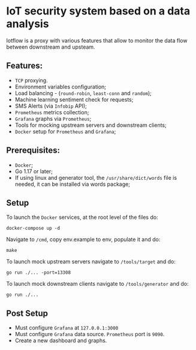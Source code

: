 # IoT security system based on a data analysis

Iotflow is a proxy with various features that allow to monitor the data flow between downstream and upsteam.

## Features:

- `TCP` proxying.
- Environment variables configuration;
- Load balancing - (`round-robin`, `least-conn` and `random`);
- Machine learning sentiment check for requests;
- SMS Alerts (via `Infobip` API);
- `Prometheus` metrics collection;
- `Grafana` graphs via `Prometheus`;
- Tools for mocking upstream servers and downstream clients;
- `Docker` setup for `Prometheus` and `Grafana`;

## Prerequisites:

- `Docker`;
- Go 1.17 or later;
- If using linux and generator tool, the `/usr/share/dict/words` file is needed, it can be installed via words package;

## Setup

To launch the `Docker` services, at the root level of the files do:
```
docker-compose up -d
```

Navigate to `/cmd`, copy env.example to env, populate it and do:
```
make
```

To launch mock upstream servers navigate to `/tools/target` and do:
```
go run ./... -port=13308
```

To launch mock downstream clients navigate to `/tools/generator` and do:
```
go run ./...
```

## Post Setup

- Must configure `Grafana` at `127.0.0.1:3000`
- Must configure `Grafana` data source. `Prometheus` port is `9090`.
- Create a new dashboard and graphs.
